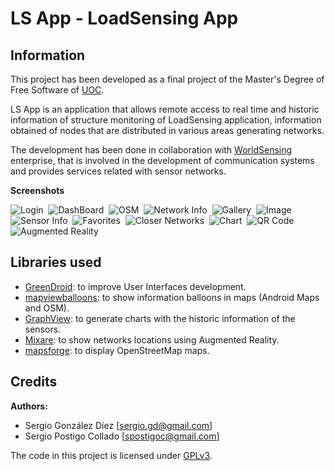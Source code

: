 LS App - LoadSensing App
========================

Information
-----------

This project has been developed as a final project of the Master's Degree of Free Software of [UOC](http://www.uoc.edu/).

LS App is an application that allows remote access to real time and historic information of structure monitoring of LoadSensing application, information obtained of nodes that are distributed in various areas generating networks.

The development has been done in collaboration with [WorldSensing](http://www.worldsensing.com/) enterprise, that is involved in the development of communication systems and provides services related with sensor networks.

**Screenshots**

![Login](http://farm8.staticflickr.com/7175/6615903927_2614f22d7f_m.jpg "Login")&nbsp;
![DashBoard](http://farm8.staticflickr.com/7003/6615904429_4b22f2e716_m.jpg "Dashboard")&nbsp;
![OSM](http://farm8.staticflickr.com/7008/6615915709_6241ce5f53_m.jpg "OSM")&nbsp;
![Network Info](http://farm8.staticflickr.com/7030/6615916179_406fe866a7_m.jpg "Network Info")&nbsp;
![Gallery](http://farm8.staticflickr.com/7174/6615925727_85d989ba1d_m.jpg "Gallery")&nbsp;
![Image](http://farm8.staticflickr.com/7153/6615928161_989eae39c4_m.jpg "Image")&nbsp;
![Sensor Info](http://farm8.staticflickr.com/7020/6615928621_4b892d828c_m.jpg "Sensor Info")&nbsp;
![Favorites](http://farm8.staticflickr.com/7006/6615929027_68fe73a728_m.jpg "Favorites")&nbsp;
![Closer Networks](http://farm8.staticflickr.com/7149/6615929509_da23b22f77_m.jpg "Closer Networks")&nbsp;
![Chart](http://farm8.staticflickr.com/7010/6615929919_a7148d3d6c_m.jpg "Chart")&nbsp;
![QR Code](http://farm8.staticflickr.com/7170/6615924559_c31a72b53d_m.jpg "QR Code")&nbsp;
![Augmented Reality](http://farm8.staticflickr.com/7147/6615914501_fea53fcc7a_m.jpg "Augmented Reality")&nbsp;

Libraries used
--------------

* [GreenDroid](https://github.com/cyrilmottier/GreenDroid): to improve User Interfaces development.
* [mapviewballoons](https://github.com/jgilfelt/android-mapviewballoons): to show information balloons in maps (Android Maps and OSM).
* [GraphView](http://www.jjoe64.com/p/graphview-library.html): to generate charts with the historic information of the sensors.
* [Mixare](http://www.mixare.org/): to show networks locations using Augmented Reality.
* [mapsforge](http://code.google.com/p/mapsforge/): to display OpenStreetMap maps.

Credits
-------

**Authors:**

* Sergio González Díez     [sergio.gd@gmail.com]
* Sergio Postigo Collado   [spostigoc@gmail.com]

The code in this project is licensed under [GPLv3](http://www.gnu.org/copyleft/gpl.html).